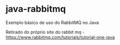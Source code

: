 # java-rabbitmq
Exemplo básico de uso do RabbitMQ no Java

Retirado do próprio site do rabbit mq - https://www.rabbitmq.com/tutorials/tutorial-one-java
